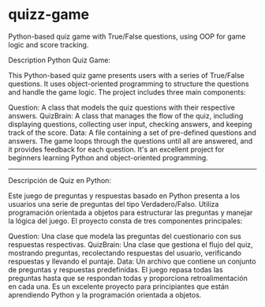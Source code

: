 # quizz-game
Python-based quiz game with True/False questions, using OOP for game logic and score tracking.

Description Python Quiz Game:

This Python-based quiz game presents users with a series of True/False questions. It uses object-oriented programming to structure the questions and handle the game logic. The project includes three main components:

Question: A class that models the quiz questions with their respective answers.
QuizBrain: A class that manages the flow of the quiz, including displaying questions, collecting user input, checking answers, and keeping track of the score.
Data: A file containing a set of pre-defined questions and answers.
The game loops through the questions until all are answered, and it provides feedback for each question. It's an excellent project for beginners learning Python and object-oriented programming.


______________________________________________________________________________________________________________________________________________________________________

Descripción de Quiz en Python:

Este juego de preguntas y respuestas basado en Python presenta a los usuarios una serie de preguntas del tipo Verdadero/Falso. Utiliza programación orientada a objetos para estructurar las preguntas y manejar la lógica del juego. El proyecto consta de tres componentes principales:

Question: Una clase que modela las preguntas del cuestionario con sus respuestas respectivas.
QuizBrain: Una clase que gestiona el flujo del quiz, mostrando preguntas, recolectando respuestas del usuario, verificando respuestas y llevando el puntaje.
Data: Un archivo que contiene un conjunto de preguntas y respuestas predefinidas.
El juego repasa todas las preguntas hasta que se respondan todas y proporciona retroalimentación en cada una. Es un excelente proyecto para principiantes que están aprendiendo Python y la programación orientada a objetos.
